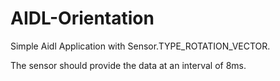 # AIDL-Orientation

Simple Aidl Application with Sensor.TYPE_ROTATION_VECTOR. 

 The sensor should provide the data at an interval of 8ms.

